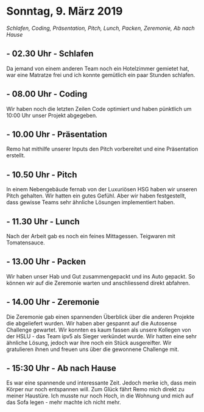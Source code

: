# Sonntag, 9. März 2019

*Schlafen, Coding, Präsentation, Pitch, Lunch, Packen, Zeremonie, Ab nach Hause*

## - 02.30 Uhr - Schlafen

Da jemand von einem anderen Team noch ein Hotelzimmer gemietet hat, war eine Matratze frei und ich konnte gemütlich ein
paar Stunden schlafen.

## - 08.00 Uhr - Coding

Wir haben noch die letzten Zeilen Code optimiert und haben pünktlich um 10:00 Uhr unser Projekt abgegeben.

## - 10.00 Uhr - Präsentation

Remo hat mithilfe unserer Inputs den Pitch vorbereitet und eine Präsentation erstellt.

## - 10.50 Uhr - Pitch

In einem Nebengebäude fernab von der Luxuriösen HSG haben wir unseren Pitch gehalten. Wir hatten ein
gutes Gefühl. Aber wir haben festgestellt, dass gewisse Teams sehr ähnliche Lösungen implementiert haben.

## - 11.30 Uhr - Lunch

Nach der Arbeit gab es noch ein feines Mittagessen. Teigwaren mit Tomatensauce.

## - 13.00 Uhr - Packen

Wir haben unser Hab und Gut zusammengepackt und ins Auto gepackt. So können wir auf die Zeremonie warten und anschliessend
direkt abfahren.

## - 14.00 Uhr - Zeremonie

Die Zeremonie gab einen spannenden Überblick über die anderen Projekte die abgeliefert wurden. Wir haben aber gespannt
auf die Autosense Challenge gewartet. Wir konnten es kaum fassen als unsere Kollegen von der HSLU - das Team ipv5 als
Sieger verkündet wurde.
Wir hatten eine sehr ähnliche Lösung, jedoch war ihre noch ein Stück ausgereifter. Wir gratulieren ihnen und freuen uns
über die gewonnene Challenge mit.

## - 15:30 Uhr - Ab nach Hause

Es war eine spannende und interessante Zeit. Jedoch merke ich, dass mein Körper nur noch entspannen will. Zum Glück
fährt Remo mich direkt zu meiner Haustüre. Ich musste nur noch Hoch, in die Wohnung und mich auf das Sofa legen - mehr
machte ich nicht mehr.
